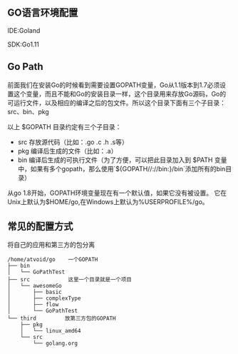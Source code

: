 ## GO语言环境配置

IDE:Goland

SDK:Go1.11

## Go Path

前面我们在安装Go的时候看到需要设置GOPATH变量，Go从1.1版本到1.7必须设置这个变量，而且不能和Go的安装目录一样，这个目录用来存放Go源码，Go的可运行文件，以及相应的编译之后的包文件。所以这个目录下面有三个子目录：src、bin、pkg

以上 $GOPATH 目录约定有三个子目录：

- src 存放源代码（比如：.go .c .h .s等）
- pkg 编译后生成的文件（比如：.a）
- bin 编译后生成的可执行文件（为了方便，可以把此目录加入到 $PATH 变量中，如果有多个gopath，那么使用`${GOPATH//://bin:}/bin`添加所有的bin目录）



从go 1.8开始，GOPATH环境变量现在有一个默认值，如果它没有被设置。 它在Unix上默认为$HOME/go,在Windows上默认为%USERPROFILE%/go。



## 常见的配置方式

将自己的应用和第三方的包分离

```
/home/atvoid/go    一个GOPATH
├── bin
│   └── GoPathTest
├── src            这里一个目录就是一个项目
│   └── awesomeGo
│       ├── basic
│       ├── complexType
│       ├── flow
│       └── GoPathTest
└── third         放第三方包的GOPATH
    ├── pkg
    │   └── linux_amd64
    └── src
        └── golang.org

```





